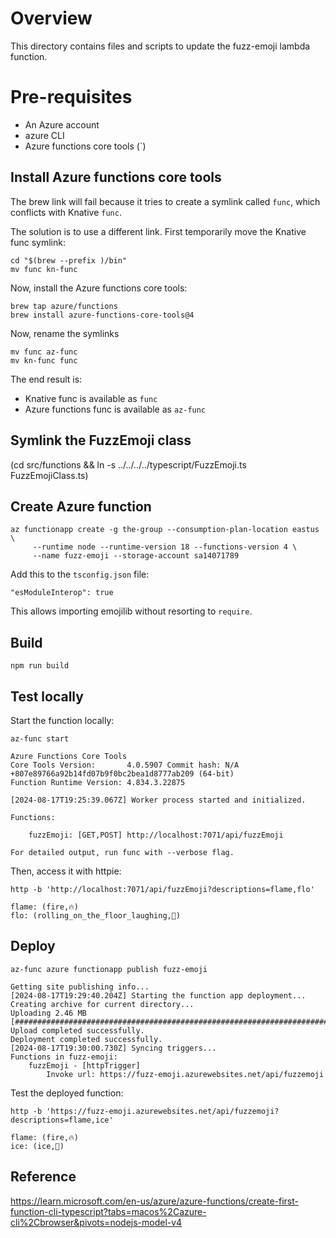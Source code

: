 # Overview

This directory contains files and scripts to update the fuzz-emoji lambda function.

# Pre-requisites

- An Azure account
- azure CLI
- Azure functions core tools (`)


## Install Azure functions core tools

The brew link will fail because it tries to create a symlink called
`func`, which conflicts with Knative `func`.

The solution is to use a different link.
First temporarily move the Knative func symlink:

```
cd "$(brew --prefix )/bin"
mv func kn-func
```

Now, install the Azure functions core tools:

```
brew tap azure/functions
brew install azure-functions-core-tools@4
```

Now, rename the symlinks

```
mv func az-func
mv kn-func func
```

The end result is:

- Knative func is available as `func`
- Azure functions func is available as `az-func`



## Symlink the FuzzEmoji class

(cd src/functions &&  ln -s ../../../../typescript/FuzzEmoji.ts FuzzEmojiClass.ts)


## Create Azure function

```
az functionapp create -g the-group --consumption-plan-location eastus \
     --runtime node --runtime-version 18 --functions-version 4 \
     --name fuzz-emoji --storage-account sa14071789
```

Add this to the `tsconfig.json` file:

```
"esModuleInterop": true
```

This allows importing emojilib without resorting to `require`.

## Build

```shell
npm run build
```

## Test locally

Start the function locally:

```shell
az-func start

Azure Functions Core Tools
Core Tools Version:       4.0.5907 Commit hash: N/A +807e89766a92b14fd07b9f0bc2bea1d8777ab209 (64-bit)
Function Runtime Version: 4.834.3.22875

[2024-08-17T19:25:39.067Z] Worker process started and initialized.

Functions:

	fuzzEmoji: [GET,POST] http://localhost:7071/api/fuzzEmoji

For detailed output, run func with --verbose flag.
```

Then, access it with httpie:

```shell
http -b 'http://localhost:7071/api/fuzzEmoji?descriptions=flame,flo'

flame: (fire,🔥)
flo: (rolling_on_the_floor_laughing,🤣)
```

## Deploy

```shell
az-func azure functionapp publish fuzz-emoji

Getting site publishing info...
[2024-08-17T19:29:40.204Z] Starting the function app deployment...
Creating archive for current directory...
Uploading 2.46 MB [###############################################################################]
Upload completed successfully.
Deployment completed successfully.
[2024-08-17T19:30:00.730Z] Syncing triggers...
Functions in fuzz-emoji:
    fuzzEmoji - [httpTrigger]
        Invoke url: https://fuzz-emoji.azurewebsites.net/api/fuzzemoji
```

Test the deployed function:

```shell
http -b 'https://fuzz-emoji.azurewebsites.net/api/fuzzemoji?descriptions=flame,ice'

flame: (fire,🔥)
ice: (ice,🧊)
```

## Reference

https://learn.microsoft.com/en-us/azure/azure-functions/create-first-function-cli-typescript?tabs=macos%2Cazure-cli%2Cbrowser&pivots=nodejs-model-v4
